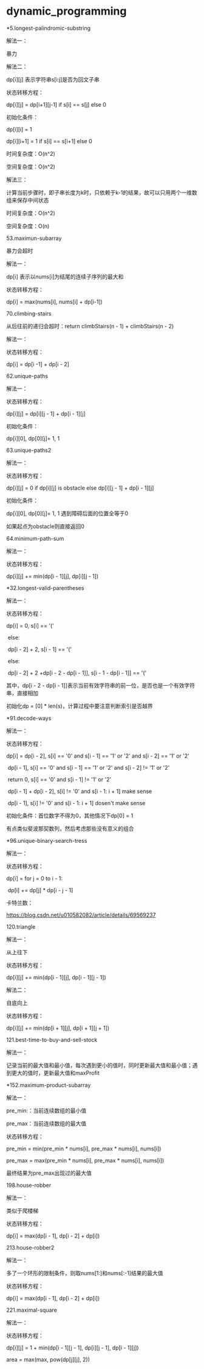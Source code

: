 # dynamic_programming
*5.longest-palindromic-substring

解法一：

暴力



解法二：

dp\[i][j] 表示字符串s[i:j]是否为回文子串

状态转移方程：

dp\[i][j] = dp\[i+1][j-1] if s[i] == s[j] else 0

初始化条件：

dp\[i][i] = 1

dp\[i][i+1] = 1 if s[i] == s[i+1] else 0



时间复杂度：O(n^2)

空间复杂度：O(n^2)



解法三：

计算当前步骤时，即子串长度为k时，只依赖于k-1的结果，故可以只用两个一维数组来保存中间状态

时间复杂度：O(n^2)

空间复杂度：O(n)





53.maximun-subarray

暴力会超时

解法一：

dp[i] 表示以nums[i]为结尾的连续子序列的最大和

状态转移方程：

dp[i] = max(nums[i], nums[i] + dp[i-1])





70.climbing-stairs

从后往前的递归会超时：return climbStairs(n - 1) + climbStairs(n - 2)

解法一：

状态转移方程：

dp[i] = dp[i -1] + dp[i - 2]





62.unique-paths

解法一：

状态转移方程：

dp\[i][j] = dp\[i][j - 1] + dp\[i - 1][j]

初始化条件：

dp\[i][0], dp\[0][j]= 1, 1





63.unique-paths2

解法一：

状态转移方程：

dp\[i][j] = 0 if dp\[i][j] is obstacle else dp\[i][j - 1] + dp\[i - 1][j]

初始化条件：

dp\[i][0], dp\[0][j]= 1, 1 遇到障碍后面的位置全等于0

如果起点为obstacle则直接返回0





64.minimum-path-sum

解法一：

状态转移方程：

dp\[i][j] += min(dp\[i - 1][j], dp\[i][j - 1])





*32.longest-valid-parentheses

解法一：

状态转移方程：

dp[i] = 0, s[i] == '('

​				else:

​				dp[i - 2] + 2, s[i - 1] == '('

​										else:

​										dp[i - 2] + 2 +dp[i - 2 - dp[i - 1]], s[i - 1 - dp[i - 1]] == '('

其中，dp[i - 2 - dp[i - 1]]表示当前有效字符串的前一位，是否也是一个有效字符串，直接相加

初始化dp = [0] * len(s)，计算过程中要注意判断索引是否越界





*91.decode-ways

解法一：

状态转移方程：

dp[i] = dp[i - 2], s[i] == '0' and s[i - 1] == '1' or '2' and s[i - 2] == '1' or '2'

​			dp[i - 1], s[i] == '0' and s[i - 1] == '1' or '2' and s[i - 2] != '1' or '2'

​			return 0, s[i] == '0' and s[i - 1] != '1' or '2'

​			dp[i - 1] + dp[i - 2], s[i] != '0' and s[i - 1: i + 1] make sense

​			dp[i - 1], s[i] != '0' and s[i - 1: i + 1] dosen't make sense

初始化条件：首位数字不得为0，其他情况下dp[0] = 1

有点类似斐波那契数列，然后考虑那些没有意义的组合





*96.unique-binary-search-tress

解法一：

状态转移方程：

dp[i] = for j = 0 to i - 1:

​				dp[i] += dp[j] * dp[i - j - 1]

卡特兰数：	

https://blog.csdn.net/u010582082/article/details/69569237





120.triangle

解法一：

从上往下

状态转移方程：

dp\[i][j] += min(dp\[i - 1][j], dp\[i - 1][j - 1])

解法二：

自底向上

状态转移方程：

dp\[i][j] += min(dp\[i + 1][j], dp\[i + 1][j + 1])





121.best-time-to-buy-and-sell-stock

解法一：

记录当前的最大值和最小值，每次遇到更小的值时，同时更新最大值和最小值；遇到更大的值时，更新最大值和maxProfit





*152.maximum-product-subarray

解法一：

pre_min:：当前连续数组的最小值

pre_max：当前连续数组的最大值

状态转移方程：

pre_min = min(pre_min * nums[i], pre_max * nums[i], nums[i])

pre_max = max(pre_min * nums[i], pre_max * nums[i], nums[i])

最终结果为pre_max出现过的最大值





198.house-robber

解法一：

类似于爬楼梯

状态转移方程：

dp[i] = max(dp[i - 1], dp[i - 2] + dp[i])





213.house-robber2

解法一：

多了一个环形的限制条件，则取nums[1:]和nums[:-1]结果的最大值

状态转移方程：

dp[i] = max(dp[i - 1], dp[i - 2] + dp[i])





221.maximal-square

解法一：

状态转移方程：

dp\[i][j] = 1 + min(dp\[i - 1][j - 1], dp\[i][j - 1], dp\[i - 1][j])

area = max(max, pow(dp\[j][j], 2))